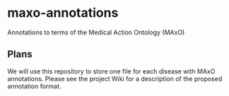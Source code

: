 # maxo-annotations
Annotations to terms of the Medical Action Ontology (MAxO)

## Plans
We will use this repository to store one file for each disease with MAxO annotations. Please see the project Wiki for a description of the proposed annotation format.
